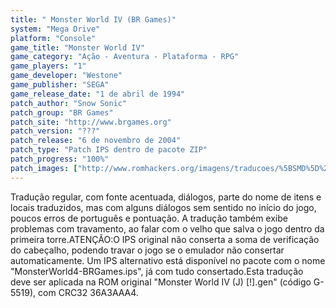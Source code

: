 ```yaml
---
title: " Monster World IV (BR Games)"
system: "Mega Drive"
platform: "Console"
game_title: "Monster World IV"
game_category: "Ação - Aventura - Plataforma - RPG"
game_players: "1"
game_developer: "Westone"
game_publisher: "SEGA"
game_release_date: "1 de abril de 1994"
patch_author: "Snow Sonic"
patch_group: "BR Games"
patch_site: "http://www.brgames.org"
patch_version: "???"
patch_release: "6 de novembro de 2004"
patch_type: "Patch IPS dentro de pacote ZIP"
patch_progress: "100%"
patch_images: ["http://www.romhackers.org/imagens/traducoes/%5BSMD%5D%20Monster%20World%20IV%20-%20BR%20Games%20-%201.png","http://www.romhackers.org/imagens/traducoes/%5BSMD%5D%20Monster%20World%20IV%20-%20BR%20Games%20-%202.png","http://www.romhackers.org/imagens/traducoes/%5BSMD%5D%20Monster%20World%20IV%20-%20BR%20Games%20-%203.png"]
---
```

Tradução regular, com fonte acentuada, diálogos, parte do nome de itens e locais traduzidos, mas com alguns diálogos sem sentido no início do jogo, poucos erros de português e pontuação. A tradução também exibe problemas com travamento, ao falar com o velho que salva o jogo dentro da primeira torre.ATENÇÃO:O IPS original não conserta a soma de verificação do cabeçalho, podendo travar o jogo se o emulador não consertar automaticamente. Um IPS alternativo está disponível no pacote com o nome "MonsterWorld4-BRGames.ips", já com tudo consertado.Esta tradução deve ser aplicada na ROM original "Monster World IV (J) [!].gen" (código G-5519), com CRC32 36A3AAA4.